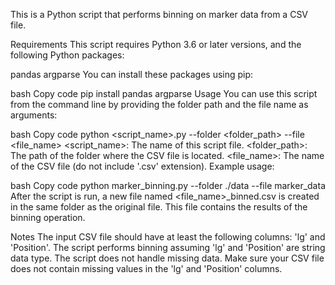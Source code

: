 This is a Python script that performs binning on marker data from a CSV file.

Requirements
This script requires Python 3.6 or later versions, and the following Python packages:

pandas
argparse
You can install these packages using pip:

bash
Copy code
pip install pandas argparse
Usage
You can use this script from the command line by providing the folder path and the file name as arguments:

bash
Copy code
python <script_name>.py --folder <folder_path> --file <file_name>
<script_name>: The name of this script file.
<folder_path>: The path of the folder where the CSV file is located.
<file_name>: The name of the CSV file (do not include '.csv' extension).
Example usage:

bash
Copy code
python marker_binning.py --folder ./data --file marker_data
After the script is run, a new file named <file_name>_binned.csv is created in the same folder as the original file. This file contains the results of the binning operation.

Notes
The input CSV file should have at least the following columns: 'lg' and 'Position'.
The script performs binning assuming 'lg' and 'Position' are string data type.
The script does not handle missing data. Make sure your CSV file does not contain missing values in the 'lg' and 'Position' columns.
